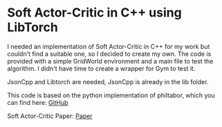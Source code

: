 # Soft Actor-Critic in C++ using LibTorch

I needed an implementation of Soft Actor-Critic in C++ for my work but couldn't find a suitable one, so I decided to create my own. 
The code is provided with a simple GridWorld environment and a main file to test the algorithm. 
I didn't have time to create a wrapper for Gym to test it.

JsonCpp and Libtorch are needed, JsonCpp is already in the lib folder.

This code is based on the python implementation of philtabor, which you can find here: [GitHub](https://github.com/philtabor/Youtube-Code-Repository/tree/eb3aa9733158a4f7c4ba1fefaa812b27ffd889b6/ReinforcementLearning/PolicyGradient/SAC)

Soft Actor-Critic Paper: [Paper](https://arxiv.org/abs/1801.01290)
